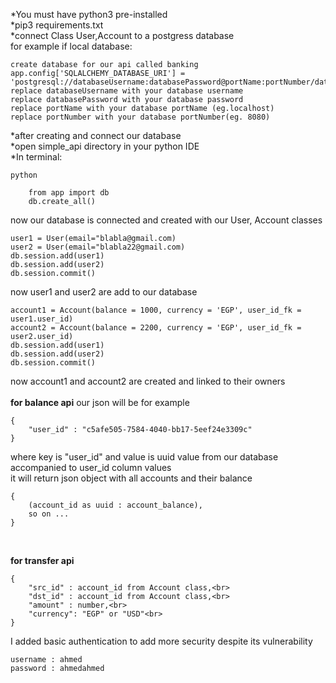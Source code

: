 *You must have python3 pre-installed<br>
*pip3 requirements.txt<br>
*connect Class User,Account to a postgress database<br>
for example if local database:

	create database for our api called banking
	app.config['SQLALCHEMY_DATABASE_URI'] = 'postgresql://databaseUsername:databasePassword@portName:portNumber/databaseName'
	replace databaseUsername with your database username
	replace databasePassword with your database password
	replace portName with your database portName (eg.localhost)
	replace portNumber with your database portNumber(eg. 8080)
*after creating and connect our database<br>
*open simple_api directory in your python IDE<br>
*In terminal:<br>

	python
	
		from app import db
		db.create_all()
now our database is connected and created with our User, Account classes<br>

	user1 = User(email="blabla@gmail.com)
	user2 = User(email="blabla22@gmail.com)
	db.session.add(user1)
	db.session.add(user2)
	db.session.commit()
now user1 and user2 are add to our database<br>

	account1 = Account(balance = 1000, currency = 'EGP', user_id_fk = user1.user_id)
	account2 = Account(balance = 2200, currency = 'EGP', user_id_fk = user2.user_id)
	db.session.add(user1)
	db.session.add(user2)
	db.session.commit()
now account1 and account2 are created and linked to their owners<br>
<br>
******for balance api******
our json will be
for example

	{
	    "user_id" : "c5afe505-7584-4040-bb17-5eef24e3309c"
	}

where key is "user_id" and value is uuid value from our database accompanied to user_id column values<br>
it will return json object with all accounts and their balance<br>
	
	{
		(account_id as uuid : account_balance),
		so on ...
	}
<br>

******for transfer api******

	{
	    "src_id" : account_id from Account class,<br>
	    "dst_id" : account_id from Account class,<br>
	    "amount" : number,<br>
	    "currency": "EGP" or "USD"<br>
	}
I added basic authentication to add more security despite its vulnerability<br>
	
	username : ahmed 
	password : ahmedahmed
